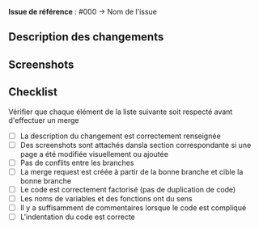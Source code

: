 **Issue de référence** : #000 -> Nom de l'issue

## Description des changements

## Screenshots

## Checklist
Vérifier que chaque élément de la liste suivante soit respecté avant d'effectuer un merge

- [ ] La description du changement est correctement renseignée
- [ ] Des screenshots sont attachés dansla section correspondante si une page a été modifiée visuellement ou ajoutée
- [ ] Pas de conflits entre les branches
- [ ] La merge request est créée à partir de la bonne branche et cible la bonne branche
- [ ] Le code est correctement factorisé (pas de duplication de code)
- [ ] Les noms de variables et des fonctions ont du sens
- [ ] Il y a suffisamment de commentaires lorsque le code est compliqué
- [ ] L'indentation du code est correcte
